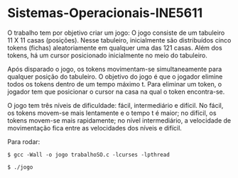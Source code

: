 # Sistemas-Operacionais-INE5611

O trabalho tem por objetivo criar um jogo: 
O jogo consiste de um tabuleiro 11 X 11 casas (posições). Nesse tabuleiro, inicialmente são distribuídos  cinco tokens (fichas) aleatoriamente em qualquer uma das 121 casas. Além dos tokens, há um cursor posicionado inicialmente no meio do tabuleiro.

Após disparado o jogo, os tokens movimentam-se simultaneamente para qualquer posição do tabuleiro. O objetivo do jogo é que o jogador elimine todos os tokens dentro de um tempo máximo t. Para eliminar um token, o jogador tem que posicionar  o cursor na casa na qual o token encontra-se. 

O jogo tem três níveis de dificuldade: fácil, intermediário e difícil. No fácil, os tokens movem-se mais lentamente e o tempo t é maior; no difícil, os tokens movem-se mais rapidamente; no nível intermediário, a velocidade de movimentação fica entre as velocidades dos níveis e difícil.

Para rodar:

    $ gcc -Wall -o jogo trabalhoSO.c -lcurses -lpthread

    $ ./jogo